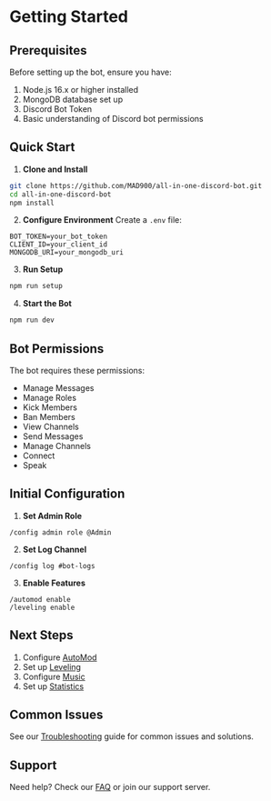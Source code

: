 # Getting Started

## Prerequisites

Before setting up the bot, ensure you have:

1. Node.js 16.x or higher installed
2. MongoDB database set up
3. Discord Bot Token
4. Basic understanding of Discord bot permissions

## Quick Start

1. **Clone and Install**
```bash
git clone https://github.com/MAD900/all-in-one-discord-bot.git
cd all-in-one-discord-bot
npm install
```

2. **Configure Environment**
Create a `.env` file:
```env
BOT_TOKEN=your_bot_token
CLIENT_ID=your_client_id
MONGODB_URI=your_mongodb_uri
```

3. **Run Setup**
```bash
npm run setup
```

4. **Start the Bot**
```bash
npm run dev
```

## Bot Permissions

The bot requires these permissions:
- Manage Messages
- Manage Roles
- Kick Members
- Ban Members
- View Channels
- Send Messages
- Manage Channels
- Connect
- Speak

## Initial Configuration

1. **Set Admin Role**
```
/config admin role @Admin
```

2. **Set Log Channel**
```
/config log #bot-logs
```

3. **Enable Features**
```
/automod enable
/leveling enable
```

## Next Steps

1. Configure [AutoMod](AutoMod.md)
2. Set up [Leveling](Leveling.md)
3. Configure [Music](Music-Commands.md)
4. Set up [Statistics](Statistics.md)

## Common Issues

See our [Troubleshooting](Troubleshooting.md) guide for common issues and solutions.

## Support

Need help? Check our [FAQ](FAQ.md) or join our support server.
